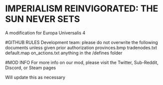 # IMPERIALISM REINVIGORATED: THE SUN NEVER SETS
A modification for Europa Universalis 4
 
 
#GITHUB RULES 
Development team: please do not overwrite the following documents unless given prior authorization
provinces.bmp
tradenodes.txt
default.map
on_actions.txt
anything in the /defines folder


#MOD INFO
For more info on our mod, please visit the Twitter, Sub-Reddit, Discord, or Steam pages

Will update this as necessary

